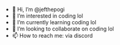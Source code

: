 - 👋 Hi, I’m @jefthepogi
- 👀 I’m interested in coding lol
- 🌱 I’m currently learning coding lol
- 💞️ I’m looking to collaborate on coding lol
- 📫 How to reach me: via discord

<!---
jefthepogi/jefthepogi is a ✨ special ✨ repository because its `README.md` (this file) appears on your GitHub profile.
You can click the Preview link to take a look at your changes.
--->
